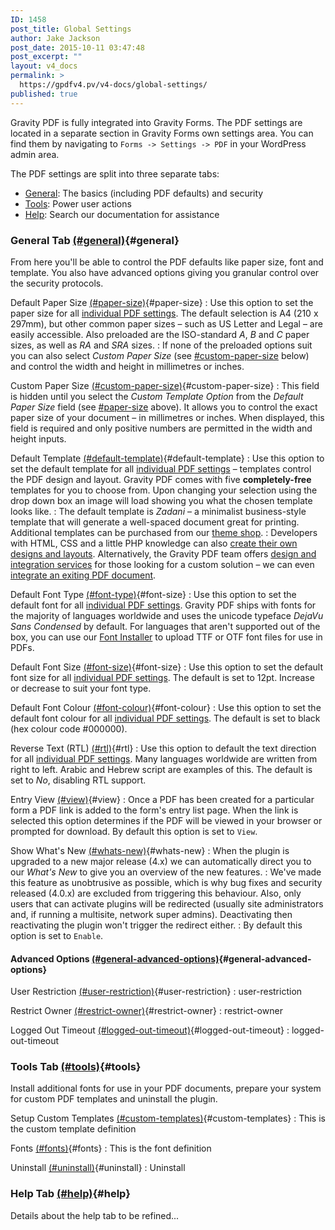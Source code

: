 ```yaml
---
ID: 1458
post_title: Global Settings
author: Jake Jackson
post_date: 2015-10-11 03:47:48
post_excerpt: ""
layout: v4_docs
permalink: >
  https://gpdfv4.pv/v4-docs/global-settings/
published: true
---
```

Gravity PDF is fully integrated into Gravity Forms. The PDF settings are located in a separate section in Gravity Forms own settings area. You can find them by navigating to `Forms -> Settings -> PDF` in your WordPress admin area. 

The PDF settings are split into three separate tabs: 

* [General](#general): The basics (including PDF defaults) and security
* [Tools](#tools): Power user actions 
* [Help](#help): Search our documentation for assistance

### General Tab [(#general)](#general){#general}

From here you'll be able to control the PDF defaults like paper size, font and template. You also have advanced options giving you granular control over the security protocols. 

Default Paper Size [(#paper-size)](#paper-size){#paper-size}
:    Use this option to set the paper size for all [individual PDF settings](#). The default selection is A4 (210 x 297mm), but other common paper sizes – such as US Letter and Legal – are easily accessible. Also preloaded are the ISO-standard *A*, *B* and *C* paper sizes, as well as *RA* and *SRA* sizes. 
:    If none of the preloaded options suit you can also select *Custom Paper Size* (see [#custom-paper-size](#custom-paper-size) below) and control the width and height in millimetres or inches. 

Custom Paper Size [(#custom-paper-size)](#custom-paper-size){#custom-paper-size}
:    This field is hidden until you select the *Custom Template Option* from the *Default Paper Size* field (see [#paper-size](#paper-size) above). It allows you to control the exact paper size of your document – in millimetres or inches. When displayed, this field is required and only positive numbers are permitted in the width and height inputs.

Default Template [(#default-template)](#default-template){#default-template}
:    Use this option to set the default template for all [individual PDF settings](#) – templates control the PDF design and layout. Gravity PDF comes with five **completely-free** templates for you to choose from. Upon changing your selection using the drop down box an image will load showing you what the chosen template looks like. 
:    The default template is *Zadani* – a minimalist business-style template that will generate a well-spaced document great for printing. Additional templates can be purchased from our [theme shop](#). 
:    Developers with HTML, CSS and a little PHP knowledge can also [create their own designs and layouts](#). Alternatively, the Gravity PDF team offers [design and integration services](#) for those looking for a custom solution – we can even [integrate an exiting PDF document](#).

Default Font Type [(#font-type)](#font-type){#font-size}
:    Use this option to set the default font for all [individual PDF settings](#). Gravity PDF ships with fonts for the majority of languages worldwide and uses the unicode typeface *DejaVu Sans Condensed* by default. For languages that aren't supported out of the box, you can use our [Font Installer](#fonts) to upload TTF or OTF font files for use in PDFs. 

Default Font Size [(#font-size)](#font-size){#font-size}
:    Use this option to set the default font size for all [individual PDF settings](#). The default is set to 12pt. Increase or decrease to suit your font type.

Default Font Colour [(#font-colour)](#font-colour){#font-colour}
:    Use this option to set the default font colour for all [individual PDF settings](#). The default is set to black (hex colour code #000000).

Reverse Text (RTL) [(#rtl)](#rtl){#rtl}
:    Use this option to default the text direction for all [individual PDF settings](#). Many languages worldwide are written from right to left. Arabic and Hebrew script are examples of this. The default is set to *No*, disabling RTL support.

Entry View [(#view)](#view){#view}
:    Once a PDF has been created for a particular form a PDF link is added to the form's entry list page. When the link is selected this option determines if the PDF will be viewed in your browser or prompted for download. By default this option is set to `View`.

Show What's New [(#whats-new)](#whats-new){#whats-new}
:    When the plugin is upgraded to a new major release (4.x) we can automatically direct you to our *What's New* to give you an overview of the new features. 
:    We've made this feature as unobtrusive as possible, which is why bug fixes and security released (4.0.x) are excluded from triggering this behaviour. Also, only users that can activate plugins will be redirected (usually site administrators and, if running a multisite, network super admins). Deactivating then reactivating the plugin won't trigger the redirect either. 
:    By default this option is set to `Enable`. 

#### Advanced Options [(#general-advanced-options)](#general-advanced-options){#general-advanced-options}

User Restriction [(#user-restriction)](#user-restriction){#user-restriction}
:    user-restriction

Restrict Owner [(#restrict-owner)](#restrict-owner){#restrict-owner}
:    restrict-owner

Logged Out Timeout [(#logged-out-timeout)](#logged-out-timeout){#logged-out-timeout}
:    logged-out-timeout

### Tools Tab [(#tools)](#tools){#tools}

Install additional fonts for use in your PDF documents, prepare your system for custom PDF templates and uninstall the plugin. 

Setup Custom Templates [(#custom-templates)](#custom-templates){#custom-templates}
:   This is the custom template definition

Fonts [(#fonts)](#fonts){#fonts}
:   This is the font definition

Uninstall [(#uninstall)](#uninstall){#uninstall}
:   Uninstall

### Help Tab [(#help)](#help){#help}

Details about the help tab to be refined...